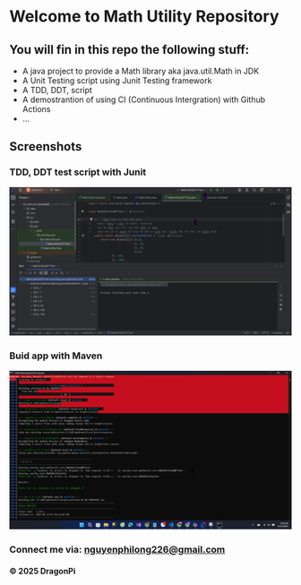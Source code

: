 # Welcome to Math Utility Repository
## You will fin in this repo the following stuff:
* A java project to provide a Math library aka java.util.Math in JDK
* A Unit Testing script using Junit Testing framework
* A TDD, DDT, script
* A demostrantion of using CI (Continuous Intergration) with Github Actions
* ...
## Screenshots
### TDD, DDT test script with Junit
![TDD DDT test script](https://github.com/PhiLong2206/mathuntil/blob/main/screenshots/TDD_DDT%20with_Junit.png)
### Buid app with Maven
![Maven builder](https://github.com/PhiLong2206/mathuntil/blob/main/screenshots/Maven%20Builder.png)
### Connect me via: nguyenphilong226@gmail.com
#### &#169; 2025 DragonPi

